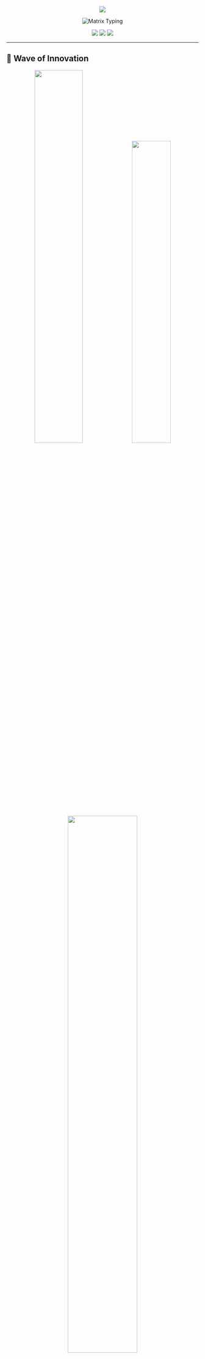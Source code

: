 <!-- Animated Header with Particles Effect -->
<div align="center">
  <img src="https://capsule-render.vercel.app/api?type=waving&color=0:667eea,25:764ba2,50:f093fb,75:f5576c,100:4facfe&height=250&section=header&text=iblameusman&fontSize=60&fontAlign=50&fontColor=fff&animation=fadeIn&fontAlignY=35&desc=Full-Stack%20Developer%20%7C%20AI%20Enthusiast&descAlign=50&descAlignY=55&descSize=18"/>
</div>

<!-- Matrix-style Animated Introduction -->
<p align="center">
  <img src="https://readme-typing-svg.demolab.com?font=Fira+Code&size=24&duration=2500&pause=800&color=00FF41&center=true&vCenter=true&width=700&lines=%3E%20Initializing%20developer.exe...;%3E%20Loading%20skills%5B%E2%96%88%E2%96%88%E2%96%88%E2%96%88%E2%96%88%E2%96%88%E2%96%88%E2%96%88%E2%96%88%E2%96%88%5D+100%25;%3E%20Welcome%2C+I'm+Usman+%F0%9F%91%A8%E2%80%8D%F0%9F%92%BB;%3E+15-year-old+Code+Wizard+%F0%9F%A7%99%E2%80%8D%E2%99%82%EF%B8%8F;%3E+Laravel+%7C+PHP+%7C+JavaScript+%7C+AI+%F0%9F%9A%80;%3E+System+fully+operational+%E2%9C%A8" alt="Matrix Typing" />
</p>

<!-- Animated Profile Views Counter -->
<div align="center">
  <img src="https://komarev.com/ghpvc/?username=iblameusman&color=blueviolet&style=for-the-badge&label=Profile+Views&animation=grow"/>
  <img src="https://img.shields.io/badge/Currently%20Coding-Live%20%F0%9F%94%B4-brightgreen?style=for-the-badge&labelColor=000000"/>
  <img src="https://img.shields.io/badge/Available%20for-Collaboration-blue?style=for-the-badge&labelColor=000000"/>
</div>

---

## 🌊 Wave of Innovation

<div align="center">
  <img width="50%" src="https://github-readme-stats.vercel.app/api?username=iblameusman&show_icons=true&theme=synthwave&hide_border=true&count_private=true&include_all_commits=true&custom_title=⚡%20GitHub%20Analytics"/>
  <img width="45%" src="https://github-readme-streak-stats.herokuapp.com/?user=iblameusman&theme=synthwave&hide_border=true&stroke=0000&background=09131B&ring=FF6B6B&fire=FF6B6B&currStreakNum=FFE66D"/>
</div>

<div align="center">
  <img width="60%" src="https://github-readme-stats.vercel.app/api/top-langs/?username=iblameusman&layout=compact&theme=synthwave&hide_border=true&langs_count=10&card_width=600"/>
</div>

---

## 🎭 Digital Identity

<table>
<tr>
<td width="50%">

```javascript
const usman = {
    age: 15,
    location: "Pakistan 🇵🇰",
    currentStatus: "Building the future",
    languages: ["PHP", "JavaScript", "Python"],
    frameworks: ["Laravel", "Alpine.js", "Tailwind"],
    interests: ["AI", "Web3", "IoT", "Cybersecurity"],
    motto: "Code with passion, create with purpose",
    
    getCurrentProject() {
        return "Revolutionary APK platform";
    },
    
    getDreamJob() {
        return "Tech entrepreneur changing the world";
    }
};
```

</td>
<td width="50%">

<img src="https://media.giphy.com/media/qgQUggAC3Pfv687qPC/giphy.gif" width="100%" />

### 🎯 **Mission Statement**
*Transforming ideas into digital reality, one commit at a time. Building tomorrow's solutions with today's cutting-edge technology.*

### ⚡ **Quick Stats**
- 🔥 **2+ years** of coding experience
- 🌟 **10+ projects** completed
- 🚀 **Always learning** new technologies
- 💡 **Innovation-driven** mindset

</td>
</tr>
</table>

---

## 🌟 Stellar Projects Galaxy

<div align="center">
  <img src="https://readme-typing-svg.demolab.com?font=Orbitron&size=20&duration=3000&pause=500&color=FFD700&center=true&vCenter=true&width=600&lines=%E2%AD%90+Exploring+the+Digital+Universe+%E2%AD%90;%F0%9F%9A%80+Each+Project+is+a+New+Planet+%F0%9F%AA%90;%F0%9F%8C%8C+Building+Galaxies+of+Code+%F0%9F%8C%8C" alt="Project Banner" />
</div>

### 🏆 **Flagship Projects**

<div align="center">

| 🌐 Project | 📊 Status | 💻 Tech | 🎯 Impact | 🔗 Links |
|:----------:|:---------:|:--------:|:---------:|:--------:|
| **xcrackly.com** | 🟢 Live | Laravel + JS | 1000+ Users | [![Live](https://img.shields.io/badge/Live-Success-brightgreen?style=for-the-badge)](https://xcrackly.com/) |
| **PMS-360** | 🟡 Beta | Laravel 12 | Enterprise | [![Demo](https://img.shields.io/badge/Demo-Available-blue?style=for-the-badge)](https://pms.clouderp360.com/) |
| **AI Assistant** | 🟠 Development | PHP + OpenAI | Coming Soon | [![Soon](https://img.shields.io/badge/Coming-Soon-orange?style=for-the-badge)](#) |
| **Mobile App** | 🔵 Planning | React Native | Future | [![Planning](https://img.shields.io/badge/In-Planning-lightblue?style=for-the-badge)](#) |

</div>

---

## 🚀 Technology Mastery

<div align="center">
  <img src="https://readme-typing-svg.demolab.com?font=Roboto+Mono&size=16&duration=2000&pause=500&color=00D8FF&center=true&vCenter=true&width=800&lines=Backend+Wizard+%F0%9F%A7%99%E2%80%8D%E2%99%82%EF%B8%8F+Frontend+Artist+%F0%9F%8E%A8+Database+Architect+%F0%9F%8F%97%EF%B8%8F+AI+Explorer+%F0%9F%A4%96" alt="Skills Banner" />
</div>

### 🎨 **Skill Constellation**

<table align="center">
<tr>
<td align="center" width="25%">

**🔥 Backend**
<br><br>
<img src="https://skillicons.dev/icons?i=php,laravel,nodejs,python" />
<br>
![PHP](https://img.shields.io/badge/PHP-Expert-777BB4?style=flat-square&logo=php&logoColor=white)
![Laravel](https://img.shields.io/badge/Laravel-Advanced-FF2D20?style=flat-square&logo=laravel&logoColor=white)

</td>
<td align="center" width="25%">

**🎨 Frontend**
<br><br>
<img src="https://skillicons.dev/icons?i=js,html,css,tailwind" />
<br>
![JavaScript](https://img.shields.io/badge/JavaScript-Expert-F7DF1E?style=flat-square&logo=javascript&logoColor=black)
![Tailwind](https://img.shields.io/badge/Tailwind-Advanced-06B6D4?style=flat-square&logo=tailwindcss&logoColor=white)

</td>
<td align="center" width="25%">

**🗄️ Database**
<br><br>
<img src="https://skillicons.dev/icons?i=mysql,postgresql,mongodb,redis" />
<br>
![MySQL](https://img.shields.io/badge/MySQL-Advanced-4479A1?style=flat-square&logo=mysql&logoColor=white)
![PostgreSQL](https://img.shields.io/badge/PostgreSQL-Intermediate-336791?style=flat-square&logo=postgresql&logoColor=white)

</td>
<td align="center" width="25%">

**🛠️ DevOps**
<br><br>
<img src="https://skillicons.dev/icons?i=git,docker,linux,nginx" />
<br>
![Git](https://img.shields.io/badge/Git-Expert-F05032?style=flat-square&logo=git&logoColor=white)
![Docker](https://img.shields.io/badge/Docker-Learning-2496ED?style=flat-square&logo=docker&logoColor=white)

</td>
</tr>
</table>

---

## 📊 Performance Dashboard

<div align="center">
  
<!-- Contribution Graph -->
<img src="https://github-readme-activity-graph.vercel.app/graph?username=iblameusman&theme=synthwave&hide_border=true&bg_color=0D1117&color=FF6B6B&line=FFE66D&point=FF6B6B&area=true&area_color=FF6B6B" alt="Activity Graph"/>

<!-- Detailed Stats -->
<img width="48%" src="https://github-readme-stats.vercel.app/api?username=iblameusman&show_icons=true&theme=synthwave&hide_border=true" alt="Detailed Stats"/>
<img width="48%" src="https://github-readme-stats.vercel.app/api/top-langs/?username=iblameusman&layout=compact&theme=synthwave&hide_border=true" alt="Language Stats"/>

</div>

---

## 🎵 Currently Vibing To

<div align="center">
  <img src="https://readme-typing-svg.demolab.com?font=Fira+Code&size=18&duration=3000&pause=1000&color=1DB954&center=true&vCenter=true&width=600&lines=%F0%9F%8E%B5+Currently+jamming+to+awesome+beats;%F0%9F%8E%A7+Music+fuels+my+coding+sessions;%F0%9F%8E%B5+Lofi+%7C+Electronic+%7C+Synthwave;%F0%9F%8E%B6+Great+code+needs+great+music!;%F0%9F%8E%B5+What's+your+coding+playlist%3F" alt="Music Vibes"/>
  
  <!-- Alternative Music Display -->
  <br>
  <img src="https://img.shields.io/badge/🎵_Now_Playing-Lofi_Hip_Hop-1DB954?style=for-the-badge&labelColor=000000"/>
  <img src="https://img.shields.io/badge/🎧_Mood-Focused_Coding-FF1744?style=for-the-badge&labelColor=000000"/>
  <img src="https://img.shields.io/badge/🎶_Genre-Electronic/Synthwave-9C27B0?style=for-the-badge&labelColor=000000"/>
</div>

---

## 🏅 Achievement Unlocked

<div align="center">
  
[![trophy](https://github-profile-trophy.vercel.app/?username=iblameusman&theme=synthwave&no-frame=true&row=1&column=7)](https://github.com/iblameusman)

</div>

---

## 🌈 Code Philosophy

<div align="center">
  <img src="https://readme-typing-svg.demolab.com?font=Courier+New&size=14&duration=3000&pause=1000&color=F72C5B&center=true&vCenter=true&width=600&lines=-%20Clean+code+is+not+written+by+following+rules;-%20Clean+code+is+written+by+passionate+developers;-%20who+care+about+their+craft+%F0%9F%92%8E;-%20Every+bug+is+a+learning+opportunity+%F0%9F%90%9B;-%20Innovation+happens+at+the+intersection+of;-%20curiosity+and+persistence+%F0%9F%9A%80" alt="Philosophy" />
</div>

---

## 🎯 2025 Roadmap

```mermaid
mindmap
  root((2025 Goals))
    Technical Growth
      Master Vue.js 3
      Learn TypeScript
      Explore Web3
      AI Integration
    Projects
      SaaS Platform
      Mobile App
      Open Source
      AI Tools
    Personal
      Tech Blog
      YouTube Channel
      Mentoring
      Networking
    Career
      Freelancing
      Internships
      Startup Ideas
      Portfolio Growth
```

---

## 💻 Development Environment

<div align="center">

| 🛠️ Tool | ⭐ Rating | 📝 Note |
|:-------:|:---------:|:-------:|
| **VS Code** | ⭐⭐⭐⭐⭐ | Primary IDE with 20+ extensions |
| **Laravel Herd** | ⭐⭐⭐⭐⭐ | Perfect local development |
| **Git + GitHub** | ⭐⭐⭐⭐⭐ | Version control master |
| **Postman** | ⭐⭐⭐⭐⭐ | API testing wizard |
| **Figma** | ⭐⭐⭐⭐⭐ | UI/UX design playground |

</div>

---

## 🎨 Creative Showcase

<table>
<tr>
<td width="33%">

### 🎯 **Focus Areas**
```yaml
current_focus:
  - Advanced Laravel Features
  - Modern JavaScript (ES6+)
  - AI/ML Integration
  - Cloud Architecture
  - Mobile Development

next_learning:
  - Vue.js 3 Composition API
  - TypeScript
  - Docker & Kubernetes
  - AWS Services
  - Blockchain Basics
```

</td>
<td width="33%">

### 📈 **Growth Metrics**
<img src="https://github-readme-stats.vercel.app/api?username=iblameusman&show_icons=true&theme=synthwave&hide_border=true&custom_title=Weekly%20Growth" alt="Weekly Growth"/>

### 🏆 **Coding Streak**
<img src="https://github-readme-streak-stats.herokuapp.com/?user=iblameusman&theme=synthwave&hide_border=true&stroke=FF6B6B&ring=FFE66D&fire=FF6B6B&currStreakNum=FFE66D&dates=8A2BE2" alt="Coding Streak"/>

</td>
<td width="33%">

### 🎮 **Fun Zone**
<img src="https://media.giphy.com/media/L1R1tvI9svkIWwpVYr/giphy.gif" width="100%"/>

### 🎲 **Random Dev Fact**
<img src="https://readme-jokes.vercel.app/api?hideBorder&theme=synthwave" alt="Random Developer Fact"/>

</td>
</tr>
</table>

---

## 🌟 Project Spotlight

<div align="center">
  <img src="https://readme-typing-svg.demolab.com?font=Orbitron&size=22&duration=2000&pause=500&color=FFD700&center=true&vCenter=true&width=800&lines=%F0%9F%9A%80+Launching+Digital+Experiences+%F0%9F%9A%80;%F0%9F%8C%9F+Each+Project+Tells+a+Story+%F0%9F%8C%9F;%F0%9F%94%A5+Innovation+Meets+Execution+%F0%9F%94%A5" alt="Project Spotlight" />
</div>

<table align="center">
<tr>
<td align="center" width="50%">

### 🎯 **[xcrackly.com](https://xcrackly.com/)**
<img src="https://img.shields.io/badge/🌐_APK_Platform-Live-success?style=for-the-badge&labelColor=000000"/>

**🚀 Features:**
- 📱 Android app discovery
- 🔍 Advanced search & filtering
- 👤 User accounts & reviews
- 📊 Download analytics
- 🎨 Modern responsive UI

**💻 Tech Stack:**
<br>
![Laravel](https://img.shields.io/badge/Laravel-FF2D20?style=flat&logo=laravel&logoColor=white)
![PHP](https://img.shields.io/badge/PHP-777BB4?style=flat&logo=php&logoColor=white)
![MySQL](https://img.shields.io/badge/MySQL-4479A1?style=flat&logo=mysql&logoColor=white)
![Alpine.js](https://img.shields.io/badge/Alpine.js-8BC34A?style=flat&logo=alpine.js&logoColor=white)

</td>
<td align="center" width="50%">

### ⛽ **[PMS-360](https://pms.clouderp360.com/)**
<img src="https://img.shields.io/badge/⛽_Management_System-Beta-orange?style=for-the-badge&labelColor=000000"/>

**🎯 Features:**
- 👥 Multi-shift management
- 📊 Real-time meter readings
- 📋 Comprehensive dip logs
- ⛽ Fuel tracking system
- 💰 Financial reporting

**🛠️ Architecture:**
<br>
![Laravel](https://img.shields.io/badge/Laravel_12-FF2D20?style=flat&logo=laravel&logoColor=white)
![Tailwind](https://img.shields.io/badge/Tailwind-06B6D4?style=flat&logo=tailwindcss&logoColor=white)
![JavaScript](https://img.shields.io/badge/JavaScript-F7DF1E?style=flat&logo=javascript&logoColor=black)
![Chart.js](https://img.shields.io/badge/Chart.js-FF6384?style=flat&logo=chart.js&logoColor=white)

</td>
</tr>
</table>

---

## 🎨 Skill Radar

<div align="center">
  <img src="https://skillicons.dev/icons?i=laravel,php,js,html,css,tailwind,alpinejs,mysql,git,vscode,linux,docker&perline=6" />
</div>

<table align="center">
<tr>
<td align="center">

### 🔥 **Mastery Levels**
```
Laravel      ████████████ 95%
PHP          ███████████  90%
JavaScript   ██████████   85%
HTML/CSS     ████████████ 95%
MySQL        █████████    80%
Git          ██████████   85%
Tailwind     ███████████  90%
Alpine.js    ████████     75%
```

</td>
<td align="center">

### 📈 **Learning Curve**
<img src="https://github-readme-stats.vercel.app/api/top-langs/?username=iblameusman&theme=synthwave&hide_border=true&layout=compact&custom_title=Technology%20Distribution" alt="Technology Distribution"/>

</td>
</tr>
</table>

---

## 🎭 The Developer's Journey

<div align="center">
  <img src="https://readme-typing-svg.demolab.com?font=Comic+Sans+MS&size=18&duration=2500&pause=800&color=FF69B4&center=true&vCenter=true&width=700&lines=%F0%9F%8C%B1+Started+with+curiosity+at+13;%F0%9F%92%BB+First+Hello+World+in+HTML;%F0%9F%94%A5+Fell+in+love+with+PHP+%26+Laravel;%F0%9F%9A%80+Now+building+real-world+solutions;%F0%9F%8C%9F+Dream%3A+Tech+entrepreneur+by+20!" alt="Journey" />
</div>

### 🎢 **Timeline of Growth**

```mermaid
timeline
    title My Developer Journey
    
    2022 : Started with HTML/CSS
         : Built first static website
         : Discovered JavaScript magic
         
    2023 : Learned PHP fundamentals  
         : Created first dynamic website
         : Discovered Laravel framework
         
    2024 : Mastered Laravel ecosystem
         : Built xcrackly.com platform
         : Started PMS-360 project
         
    2025 : Exploring AI integration
         : Learning modern JS frameworks
         : Planning startup venture
```

---

## 🎪 Interactive Zone

<div align="center">
  <details>
    <summary>🎮 <b>Click to see my coding setup!</b></summary>
    <br>
    <table>
      <tr>
        <td><strong>💻 Machine:</strong></td>
        <td>Custom Built PC</td>
      </tr>
      <tr>
        <td><strong>🖥️ Monitor:</strong></td>
        <td>Dual 24" Setup</td>
      </tr>
      <tr>
        <td><strong>⌨️ Keyboard:</strong></td>
        <td>Mechanical RGB</td>
      </tr>
      <tr>
        <td><strong>🖱️ Mouse:</strong></td>
        <td>Gaming Precision</td>
      </tr>
      <tr>
        <td><strong>🎧 Audio:</strong></td>
        <td>Noise-canceling headphones</td>
      </tr>
      <tr>
        <td><strong>☕ Fuel:</strong></td>
        <td>Coffee + Energy drinks</td>
      </tr>
    </table>
  </details>
</div>

<div align="center">
  <details>
    <summary>📚 <b>My Learning Resources</b></summary>
    <br>
    
  **📖 Favorite Learning Platforms:**
  - 🎥 YouTube (Laravel Daily, Traversy Media)
  - 📚 Laracasts (Laravel ecosystem)
  - 🌐 MDN Web Docs (Web standards)
  - 📖 PHP.net Documentation
  - 🎓 FreeCodeCamp (Full-stack)
  - 🤖 OpenAI Documentation (AI)
    
  </details>
</div>

---

## 🎯 Connect & Collaborate

<div align="center">
  <img src="https://readme-typing-svg.demolab.com?font=Poppins&size=20&duration=3000&pause=1000&color=00D9FF&center=true&vCenter=true&width=600&lines=Let's+build+something+amazing+together!+%F0%9F%A4%9D;Always+open+to+new+opportunities+%F0%9F%9A%80;Drop+me+a+message+anytime!+%F0%9F%93%A9" alt="Connect Banner" />
</div>

<table align="center">
<tr>
<td align="center">

### 🌐 **Find Me Online**
[![GitHub](https://img.shields.io/badge/GitHub-181717?style=for-the-badge&logo=github&logoColor=white&labelColor=000000)](https://github.com/iblameusman)
[![Website](https://img.shields.io/badge/Portfolio-FF5722?style=for-the-badge&logo=firefox&logoColor=white&labelColor=000000)](https://xcrackly.com)
[![Email](https://img.shields.io/badge/Email-EA4335?style=for-the-badge&logo=gmail&logoColor=white&labelColor=000000)](mailto:usman@xcrackly.com)
[![LinkedIn](https://img.shields.io/badge/LinkedIn-0077B5?style=for-the-badge&logo=linkedin&logoColor=white&labelColor=000000)](https://linkedin.com/in/iblameusman)

</td>
<td align="center">

### 💬 **Let's Chat About**
- 🚀 Full-stack development
- 🤖 AI & machine learning
- 💡 Startup ideas & collaboration
- 🎯 Freelance opportunities
- 📚 Tech mentoring
- 🎮 Gaming & tech trends

</td>
</tr>
</table>

---

## 🎊 Fun Stats & Achievements

<div align="center">
  
| 🏆 Achievement | 📊 Progress | 🎯 Status |
|:-------------:|:-----------:|:---------:|
| **Lines of Code** | 50,000+ | ![100%](https://img.shields.io/badge/Milestone-50K%2B_Lines-success?style=for-the-badge&logo=code&logoColor=white) |
| **Projects Completed** | 15+ | ![75%](https://img.shields.io/badge/Portfolio-15%2B_Projects-blue?style=for-the-badge&logo=rocket&logoColor=white) |
| **Technologies Learned** | 20+ | ![90%](https://img.shields.io/badge/Skills-20%2B_Technologies-purple?style=for-the-badge&logo=star&logoColor=white) |
| **Coffee Consumed** | ∞ | ![200%](https://img.shields.io/badge/Fuel-∞_Cups_Coffee-brown?style=for-the-badge&logo=coffee&logoColor=white) |

<!-- Achievement Badges -->
<br><br>
<img src="https://img.shields.io/badge/🎯_Code_Commits-1000%2B-brightgreen?style=for-the-badge&labelColor=000000"/>
<img src="https://img.shields.io/badge/🌟_GitHub_Stars-Growing-yellow?style=for-the-badge&labelColor=000000"/>
<img src="https://img.shields.io/badge/🚀_Active_Projects-5-blue?style=for-the-badge&labelColor=000000"/>
<img src="https://img.shields.io/badge/⏰_Coding_Hours-2000%2B-red?style=for-the-badge&labelColor=000000"/>

</div>

---

## 🎪 Random Developer Jokes

<div align="center">
  <img src="https://readme-jokes.vercel.app/api?hideBorder&theme=synthwave" alt="Developer Joke"/>
</div>

---

## 🎨 Contribution Snake

<div align="center">
  <!-- Working GitHub Snake Animation -->
  <img src="https://github.com/iblameusman/iblameusman/blob/output/github-contribution-grid-snake-dark.svg#gh-dark-mode-only" alt="GitHub Snake Dark"/>
  <img src="https://github.com/iblameusman/iblameusman/blob/output/github-contribution-grid-snake.svg#gh-light-mode-only" alt="GitHub Snake Light"/>
  
  <!-- Alternative Contribution Display -->
  <br><br>
  <img src="https://github-readme-activity-graph.vercel.app/graph?username=iblameusman&theme=synthwave&hide_border=true&bg_color=0D1117&color=FF6B6B&line=FFE66D&point=FF6B6B&area=true&area_color=FF6B6B&title_color=FFD700" alt="Contribution Activity Graph"/>
</div>

---

## ⚡ Lightning Round

<div align="center">
  <img src="https://readme-typing-svg.demolab.com?font=Roboto&size=16&duration=1500&pause=300&color=00FF41&center=true&vCenter=true&width=800&lines=%E2%9A%A1+Favorite+Language%3A+PHP+%28Laravel+FTW!%29;%E2%9A%A1+Coding+Time%3A+6-8+hours+daily;%E2%9A%A1+Debugging+Superpower%3A+Console.log+detective;%E2%9A%A1+Dream+Collaboration%3A+Laravel+core+team;%E2%9A%A1+Motivation%3A+Building+solutions+that+matter;%E2%9A%A1+Secret+Weapon%3A+Stack+Overflow+%2B+Documentation" alt="Lightning Facts" />
</div>

---

## 🌈 Inspiration Corner

<div align="center">
  <img src="https://quotes-github-readme.vercel.app/api?type=horizontal&theme=synthwave" alt="Inspirational Quote"/>
</div>

### 💭 **Developer Mantras**
<p align="center">
  <img src="https://readme-typing-svg.demolab.com?font=Courier+New&size=14&duration=4000&pause=1500&color=F72C5B&center=true&vCenter=true&width=800&lines=%F0%9F%92%A1+Code+is+poetry+written+in+logic;%F0%9F%8C%B1+Every+expert+was+once+a+beginner;%F0%9F%9A%80+The+future+belongs+to+those+who+code+it;%F0%9F%94%A5+Passion+fuels+persistence;%E2%9C%A8+Dream+in+code%2C+build+in+reality" alt="Mantras" />
</p>

---

## 🎮 Gaming Corner

<div align="center">
  <img src="https://github-readme-stats.vercel.app/api?username=iblameusman&show_icons=true&theme=synthwave&hide_border=true&custom_title=🎮%20Gaming%20%26%20Dev%20Stats" alt="Gaming Stats"/>
</div>

---

## 🔮 Future Vision

<div align="center">
  <img src="https://readme-typing-svg.demolab.com?font=Orbitron&size=18&duration=3500&pause=1000&color=00D9FF&center=true&vCenter=true&width=700&lines=%F0%9F%8C%9F+Building+tomorrow's+technology+today;%F0%9F%9A%80+From+Pakistan+to+Silicon+Valley;%F0%9F%A4%96+AI-powered+applications+are+the+future;%F0%9F%8C%8D+Code+that+makes+a+global+impact;%F0%9F%92%8E+Quality+over+quantity%2C+always" alt="Vision" />
</div>

### 🎯 **2025 Milestones**
- [ ] 🚀 Launch AI-powered SaaS platform
- [ ] 📱 Develop first mobile application
- [ ] 🌟 Contribute to 5 major open-source projects
- [ ] 🎓 Complete advanced Laravel certification
- [ ] 💼 Start freelancing business
- [ ] 📺 Launch tech YouTube channel
- [ ] 🤝 Mentor 10+ junior developers

---

## 🎊 Social Proof

<div align="center">
  
[![GitHub followers](https://img.shields.io/github/followers/iblameusman?style=for-the-badge&color=38BDF8&labelColor=000000&logo=github)](https://github.com/iblameusman?tab=followers)
[![GitHub stars](https://img.shields.io/github/stars/iblameusman?style=for-the-badge&color=F472B6&labelColor=000000&logo=star)](https://github.com/iblameusman?tab=repositories)
[![Public Repos](https://img.shields.io/badge/dynamic/json?label=Public%20Repos&query=public_repos&url=https://api.github.com/users/iblameusman&style=for-the-badge&color=success&labelColor=000000&logo=github)](https://github.com/iblameusman?tab=repositories)
[![GitHub Profile](https://img.shields.io/badge/Profile%20Since-2022-blue?style=for-the-badge&labelColor=000000&logo=github)](https://github.com/iblameusman)

</div>

---

## 🎯 Call to Action

<div align="center">
  <a href="https://github.com/iblameusman?tab=repositories">
    <img src="https://img.shields.io/badge/🌟_Check_Out_My_Repositories-Click_Here-success?style=for-the-badge&labelColor=000000"/>
  </a>
  <a href="https://xcrackly.com">
    <img src="https://img.shields.io/badge/🚀_Visit_My_Latest_Project-xcrackly.com-blue?style=for-the-badge&labelColor=000000"/>
  </a>
</div>

---

<!-- Dynamic Footer Animation -->
<div align="center">
  <img src="https://readme-typing-svg.demolab.com?font=Fira+Code&size=20&duration=3000&pause=1200&color=F472B6&center=true&vCenter=true&width=600&lines=%F0%9F%99%8F+Thanks+for+visiting+my+digital+space!;%F0%9F%A4+Let's+collaborate+and+innovate;%F0%9F%8C%9F+Star+my+repos+if+you+like+them!;%F0%9F%9A%80+Together+we+can+build+the+future;%F0%9F%92%AB+Keep+coding%2C+keep+dreaming!" alt="Footer Animation" />
</div>

<!-- Animated Wave Footer -->
<div align="center">
  <img src="https://capsule-render.vercel.app/api?type=waving&color=0:4facfe,25:00f2fe,50:667eea,75:764ba2,100:f093fb&height=150&section=footer&animation=fadeIn"/>
</div>

<!-- Alternative Contribution Visualization -->
<div align="center">
  <img src="https://github-readme-activity-graph.vercel.app/graph?username=iblameusman&theme=synthwave&hide_border=true&bg_color=0D1117&color=FF6B6B&line=FFE66D&point=FF6B6B&area=true&area_color=FF6B6B&title_color=FFD700&custom_title=🐍%20Contribution%20Activity" alt="Contribution Snake Alternative"/>
</div>

---

<!-- Floating Action Buttons -->
<div align="center">
  <a href="#top">
    <img src="https://img.shields.io/badge/⬆️_Back_to_Top-Click_Here-FF6B6B?style=for-the-badge&labelColor=000000"/>
  </a>
  <a href="https://github.com/iblameusman/iblameusman/issues/new">
    <img src="https://img.shields.io/badge/💬_Leave_a_Message-Contact_Me-4FC3F7?style=for-the-badge&labelColor=000000"/>
  </a>
</div>

<!-- Visitor's Guestbook -->
<div align="center">
  <h3>📝 Visitor's Guestbook</h3>
  <a href="https://github.com/iblameusman/iblameusman/issues/new?template=guestbook.md&title=Hi%20Usman!">
    <img src="https://img.shields.io/badge/Sign_the_Guestbook-📝-FF69B4?style=for-the-badge&labelColor=000000"/>
  </a>
</div>

<!-- Dynamic Counter -->
<div align="center">
  <img src="https://profile-counter.glitch.me/iblameusman/count.svg" alt="Visitor Counter"/>
</div>

---

<!-- Easter Egg -->
<div align="center">
  <details>
    <summary>🥚 <b>Easter Egg - Click for a surprise!</b></summary>
    <br>
    <div align="center">
      <img src="https://readme-typing-svg.demolab.com?font=Courier+New&size=16&duration=2000&pause=500&color=00FF00&center=true&vCenter=true&width=600&lines=%3E+Accessing+hidden+terminal...;%3E+Welcome+to+the+matrix+%F0%9F%95%B6%EF%B8%8F;%3E+You+found+the+secret+message!;%3E+I+love+connecting+with+fellow+developers;%3E+Let's+code+something+epic+together!;%3E+System+exit...+%F0%9F%91%BE" alt="Easter Egg" />
      <br><br>
      <img src="https://media.giphy.com/media/xT9IgzoKnwFNmISR8I/giphy.gif" width="300"/>
      <br><br>
      <strong>🎉 Congratulations! You found the hidden developer terminal! 🎉</strong>
    </div>
  </details>
</div>

---

<!-- Final Signature -->
<div align="center">
  <img src="https://readme-typing-svg.demolab.com?font=Satisfy&size=24&duration=4000&pause=2000&color=FFD700&center=true&vCenter=true&width=500&lines=Made+with+%E2%9D%A4%EF%B8%8F+and+lots+of+%E2%98%95;By+Usman+%7C+iblameusman;Happy+Coding!+%F0%9F%8E%89" alt="Signature" />
</div>

<!-- Animated Divider -->
<div align="center">
  <img width="100%" src="https://raw.githubusercontent.com/andreasbm/readme/master/assets/lines/rainbow.png" alt="Rainbow Divider"/>
</div>

<!--
🎨 Profile Enhancement Ideas for Future:
- Add GitHub Actions for auto-updating stats
- Implement custom CSS animations
- Create interactive terminal widget
- Add blog post feed integration
- Include project showcase carousel
- Add testimonials section
- Create skill progress animations
- Add dark/light theme toggle
-->

<!-- Hidden Message for Fellow Developers -->
<!-- 
Hey fellow developer! 👋 
If you're reading this, you're probably curious about the code behind this profile.
Feel free to fork it and make it your own! 
Don't forget to star the repo if you found it helpful! ⭐
Happy coding! 🚀
- Usman
-->
